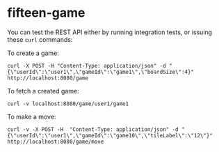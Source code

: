 # fifteen-game

You can test the REST API either by running integration
tests, or issuing these `curl` commands:

To create a game:

```` 
curl -X POST -H "Content-Type: application/json" -d "{\"userId\":\"user1\",\"gameId\":\"game1\",\"boardSize\":4}" http://localhost:8080/game
````
To fetch a created game:
````
curl -v localhost:8080/game/user1/game1
````
To make a move:
````
curl -v -X POST -H  "Content-Type: application/json" -d "{\"userId\":\"user1\",\"gameId\":\"game10\",\"tileLabel\":\"12\"}" http://localhost:8080/game/move
````

